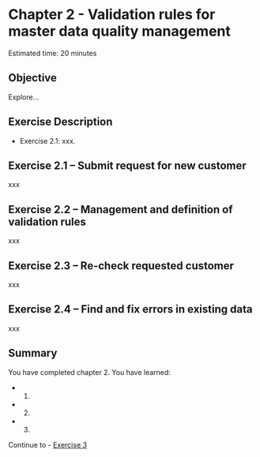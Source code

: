 # Chapter 2 - Validation rules for master data quality management

Estimated time: 20 minutes

## Objective

Explore...

## Exercise Description

- Exercise 2.1: xxx.

## Exercise 2.1 – Submit request for new customer

xxx

## Exercise 2.2 – Management and definition of validation rules

xxx

## Exercise 2.3 – Re-check requested customer

xxx

## Exercise 2.4 – Find and fix errors in existing data

xxx

## Summary

You have completed chapter 2. You have learned:

- 1.
- 2.
- 3.

Continue to - [Exercise 3](../ex3/README.md)
